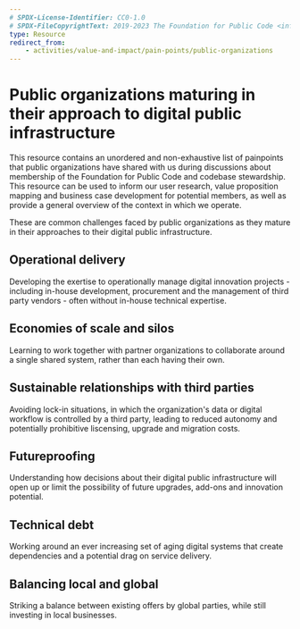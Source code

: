 ```yaml
---
# SPDX-License-Identifier: CC0-1.0
# SPDX-FileCopyrightText: 2019-2023 The Foundation for Public Code <info@publiccode.net>
type: Resource
redirect_from:
    - activities/value-and-impact/pain-points/public-organizations
---
```


# Public organizations maturing in their approach to digital public infrastructure

This resource contains an unordered and non-exhaustive list of painpoints that public organizations have shared with us during discussions about membership of the Foundation for Public Code and codebase stewardship.
This resource can be used to inform our user research, value proposition mapping and business case development for potential members, as well as provide a general overview of the context in which we operate.

These are common challenges faced by public organizations as they mature in their approaches to their digital public infrastructure.

## Operational delivery

Developing the exertise to operationally manage digital innovation projects - including in-house development, procurement and the management of third party vendors - often without in-house technical expertise.

## Economies of scale and silos

Learning to work together with partner organizations to collaborate around a single shared system, rather than each having their own.

## Sustainable relationships with third parties

Avoiding lock-in situations, in which the organization's data or digital workflow is controlled by a third party, leading to reduced autonomy and potentially prohibitive liscensing, upgrade and migration costs.

## Futureproofing

Understanding how decisions about their digital public infrastructure will open up or limit the possibility of future upgrades, add-ons and innovation potential.

## Technical debt

Working around an ever increasing set of aging digital systems that create dependencies and a potential drag on service delivery.

## Balancing local and global

Striking a balance between existing offers by global parties, while still investing in local businesses.
